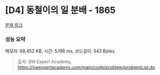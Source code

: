 # [D4] 동철이의 일 분배 - 1865 

[문제 링크](https://swexpertacademy.com/main/code/problem/problemDetail.do?contestProbId=AV5LuHfqDz8DFAXc) 

### 성능 요약

메모리: 69,452 KB, 시간: 5,196 ms, 코드길이: 543 Bytes



> 출처: SW Expert Academy, https://swexpertacademy.com/main/code/problem/problemList.do